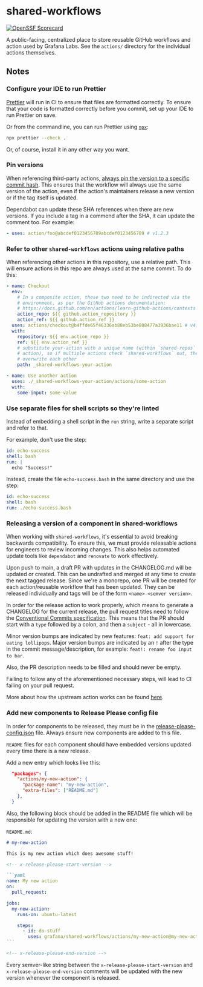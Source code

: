 # shared-workflows

[![OpenSSF Scorecard][scorecard image]][scorecard]

A public-facing, centralized place to store reusable GitHub workflows and action
used by Grafana Labs. See the `actions/` directory for the individual actions
themselves.

[scorecard]: https://scorecard.dev/viewer/?uri=github.com/grafana/shared-workflows
[scorecard image]: https://api.scorecard.dev/projects/github.com/grafana/shared-workflows/badge

## Notes

### Configure your IDE to run Prettier

[Prettier] will run in CI to ensure that files are formatted correctly. To ensure
that your code is formatted correctly before you commit, set up your IDE to run
Prettier on save.

Or from the commandline, you can run Prettier using [`npx`][npx]:

```sh
npx prettier --check .
```

Or, of course, install it in any other way you want.

[npx]: https://www.npmjs.com/package/npx
[prettier]: https://prettier.io/

### Pin versions

When referencing third-party actions, [always pin the version to a specific
commit hash][hardening]. This ensures that the workflow will always use the same
version of the action, even if the action's maintainers release a new version or
if the tag itself is updated.

Dependabot can update these SHA references when there are new versions. If you
include a tag in a commend after the SHA, it can update the comment too. For
example:

```yaml
- uses: action/foo@abcdef0123456789abcdef0123456789 # v1.2.3
```

[hardening]: https://docs.github.com/en/actions/security-guides/security-hardening-for-github-actions#using-third-party-actions

### Refer to other `shared-workflows` actions using relative paths

When referencing other actions in this repository, use a relative path. This
will ensure actions in this repo are always used at the same commit. To do this:

```yaml
- name: Checkout
  env:
    # In a composite action, these two need to be indirected via the
    # environment, as per the GitHub actions documentation:
    # https://docs.github.com/en/actions/learn-github-actions/contexts
    action_repo: ${{ github.action_repository }}
    action_ref: ${{ github.action_ref }}
  uses: actions/checkout@b4ffde65f46336ab88eb53be808477a3936bae11 # v4.1.1
  with:
    repository: ${{ env.action_repo }}
    ref: ${{ env.action_ref }}
    # substitute your-action with a unique name (within `shared-repos` for your
    # action), so if multiple actions check `shared-workflows` out, they don't
    # overwrite each other
    path: _shared-workflows-your-action

- name: Use another action
  uses: ./_shared-workflows-your-action/actions/some-action
  with:
    some-input: some-value
```

### Use separate files for shell scripts so they're linted

Instead of embedding a shell script in the `run` string, write a separate script and refer to that.

For example, don't use the step:

```yaml
id: echo-success
shell: bash
run: |
  echo "Success!"
```

Instead, create the file `echo-success.bash` in the same directory and use the step:

```yaml
id: echo-success
shell: bash
run: ./echo-success.bash
```

### Releasing a version of a component in shared-workflows

When working with `shared-workflows`, it's essential to avoid breaking backwards compatibility. To ensure this, we must provide releasable actions for engineers to review incoming changes. This also helps automated update tools like `dependabot` and `renovate` to work effectively.

Upon push to main, a draft PR with updates in the CHANGELOG.md will be updated or created. This can be undrafted and merged at any time to create the next tagged release. Since we're a monorepo, one PR will be created for each action/reusable workflow that has been updated. They can be released individually and tags will be of the form `<name>-<semver version>`.

In order for the release action to work properly, which means to generate a CHANGELOG for the current release, the pull request titles need to follow the [Conventional Commits specification](https://www.conventionalcommits.org/en/v1.0.0/). This means that the PR should start with a `type` followed by a colon, and then a `subject` - all in lowercase.

Minor version bumps are indicated by new features: `feat: add support for eating lollipops`. Major version bumps are indicated by an `!` after the type in the commit message/description, for example: `feat!: rename foo input to bar`.

Also, the PR description needs to be filled and should never be empty.

Failing to follow any of the aforementioned necessary steps, will lead to CI failing on your pull request.

More about how the upstream action works can be found [here](https://github.com/googleapis/release-please-action).

### Add new components to Release Please config file

In order for components to be released, they must be in the [release-please-config.json](./release-please-config.json) file. Always ensure new components are added to this file.

`README` files for each component should have embedded versions updated every time there is a new release.

Add a new entry which looks like this:

```json
  "packages": {
    "actions/my-new-action": {
      "package-name": "my-new-action",
      "extra-files": ["README.md"]
    },
  }
```

Also, the following block should be added in the README file which will be responsible for updating the version with a new one:

`README.md`:

````markdown
# my-new-action

This is my new action which does awesome stuff!

<!-- x-release-please-start-version -->

```yaml
name: My new action
on:
  pull_request:

jobs:
  my-new-action:
    runs-on: ubuntu-latest

    steps:
      - id: do-stuff
        uses: grafana/shared-workflows/actions/my-new-action@my-new-action-v1.0.0
```

<!-- x-release-please-end-version -->
````

Every semver-like string between the `x-release-please-start-version` and `x-release-please-end-version` comments will be updated with the new version whenever the component is released.
